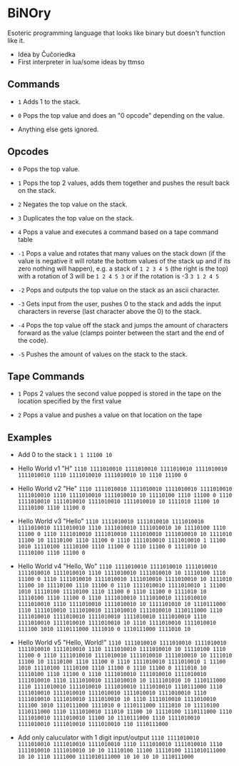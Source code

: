# BiNOry
Esoteric programming language that looks like binary but doesn't function like it.

- Idea by Čučoriedka
- First interpreter in lua/some ideas by ttmso


## Commands

- `1`
  Adds 1 to the stack.

- `0`
  Pops the top value and does an "0 opcode" depending on the value.

- Anything else gets ignored.


## Opcodes

- `0`
  Pops the top value.

- `1`
  Pops the top 2 values, adds them together and pushes the result back on the stack.

- `2`
  Negates the top value on the stack.

- `3`
  Duplicates the top value on the stack.

- `4`
  Pops a value and executes a command based on a tape command table

- `-1`
  Pops a value and rotates that many values on the stack down (if the value is negative it will rotate the bottom values of the stack up and if its zero nothing will happen), e.g. a stack of `1 2 3 4 5` (the right is the top) with a rotation of 3 will be `1 2 4 5 3` or if the rotation is -3 `3 1 2 4 5`

- `-2`
  Pops and outputs the top value on the stack as an ascii character.

- `-3`
  Gets input from the user, pushes 0 to the stack and adds the input characters in reverse (last character above the 0) to the stack.

- `-4`
  Pops the top value off the stack and jumps the amount of characters forward as the value (clamps pointer between the start and the end of the code).

- `-5`
  Pushes the amount of values on the stack to the stack.


## Tape Commands

- `1`
  Pops 2 values the second value popped is stored in the tape on the location specified by the first value
  
- `2`
  Pops a value and pushes a value on that location on the tape


## Examples

- Add 0 to the stack
  `1 1 11100 10`

- Hello World v1 "H"
  `1110 1111010010 1111010010 1111010010 1111010010 1111010010 1110 1111010010 1111010010 10 1110 11100 0`

- Hello World v2 "He"
  `1110 1111010010 1111010010 1111010010 1111010010 1111010010 1110 1111010010 1111010010 10 11110100 1110 11100 0 1110 1111010010 1111010010 1111010010 1111010010 10 1111010 11100 10 11110100 1110 11100 0`
  
- Hello World v3 "Hello"
  `1110 1111010010 1111010010 1111010010 1111010010 1111010010 1110 1111010010 1111010010 10 11110100 1110 11100 0 1110 1111010010 1111010010 1111010010 1111010010 10 1111010 11100 10 11110100 1110 11100 0 1110 1111010010 1111010010 1 11100 1010 11110100 11110100 1110 11100 0 1110 11100 0 1111010 10 11110100 1110 11100 0`

- Hello World v4 "Hello, Wo"
  `1110 1111010010 1111010010 1111010010 1111010010 1111010010 1110 1111010010 1111010010 10 11110100 1110 11100 0 1110 1111010010 1111010010 1111010010 1111010010 10 1111010 11100 10 11110100 1110 11100 0 1110 1111010010 1111010010 1 11100 1010 11110100 11110100 1110 11100 0 1110 11100 0 1111010 10 11110100 1110 11100 0 1110 1111010010 1111010010 1111010010 1111010010 1110 1111010010 1111010010 10 1111101010 10 1110111000 1110 1111010010 1111010010 1111010010 1111010010 1110111000 1110 1111010010 1111010010 1111010010 1111010010 1111010010 1110 1111010010 1111010010 1111010010 10 1110 1111010010 1111010010 111100 1010 1110111000 1111010 0 1110111000 1111010 10`

- Hello World v5 "Hello, World!"
  `1110 1111010010 1111010010 1111010010 1111010010 1111010010 1110 1111010010 1111010010 10 11110100 1110 11100 0 1110 1111010010 1111010010 1111010010 1111010010 10 1111010 11100 10 11110100 1110 11100 0 1110 1111010010 1111010010 1 11100 1010 11110100 11110100 1110 11100 0 1110 11100 0 1111010 10 11110100 1110 11100 0 1110 1111010010 1111010010 1111010010 1111010010 1110 1111010010 1111010010 10 1111101010 10 1110111000 1110 1111010010 1111010010 1111010010 1111010010 1110111000 1110 1111010010 1111010010 1111010010 1111010010 1111010010 1110 1111010010 1111010010 1111010010 10 1110 1111010010 1111010010 111100 1010 1110111000 1111010 0 1110111000 1111010 10 11110100 1110111000 1110 1111010010 111010 11100 10 11110100 1110111000 1110 1111010010 1111010010 11100 10 1110111000 1110 1111010010 1111010010 1111010010 1111010010 110 1110111000`

- Add only caluculator with 1 digit input/output
  `1110 1111010010 1111010010 1111010010 1111010010 1110 1111010010 1111010010 1110 1111010010 1111010010 10 10 11110100 11100 11110100 1111010111000 10 10 1110 1111000 1111010111000 10 10 10 10 1110111000`
